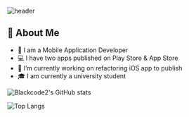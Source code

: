 ![header](https://capsule-render.vercel.app/api?type=waving&color=auto&height=300&section=header&text=Blackcod2%20GitHub&fontSize=90)

## :round_pushpin: About Me

- :iphone: I am a Mobile Application Developer
- :computer: I have two apps published on Play Store & App Store
-  🔭 I’m currently working on refactoring iOS app to publish
- :mortar_board: I am currently a university student





![Blackcode2's GitHub stats](https://github-readme-stats.vercel.app/api?username=blackcode2&show_icons=true&theme=radical)

![Top Langs](https://github-readme-stats.vercel.app/api/top-langs/?username=Blackcode2)

<!--
**Blackcode2/Blackcode2** is a ✨ _special_ ✨ repository because its `README.md` (this file) appears on your GitHub profile.

Here are some ideas to get you started:

- 🔭 I’m currently working on ...
- 🌱 I’m currently learning ...
- 👯 I’m looking to collaborate on ...
- 🤔 I’m looking for help with ...
- 💬 Ask me about ...
- 📫 How to reach me: ...
- 😄 Pronouns: ...
- ⚡ Fun fact: ...
-->
